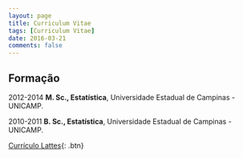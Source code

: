 ```yaml
---
layout: page
title: Curriculum Vitae
tags: [Curriculum Vitae]
date: 2016-03-21
comments: false
---
```



## Formação
2012-2014 **M. Sc., Estatística**, Universidade Estadual de Campinas - UNICAMP.

2010-2011 **B. Sc., Estatística**, Universidade Estadual de Campinas - UNICAMP.

[Currículo Lattes](http://lattes.cnpq.br/6295059687055801){: .btn}

